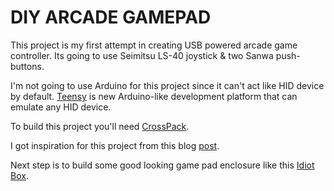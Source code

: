 DIY ARCADE GAMEPAD
==================

This project is my first attempt in creating USB powered arcade game
controller. Its going to use Seimitsu LS-40 joystick & two Sanwa
push-buttons. 

I'm not going to use Arduino for this project since it
can't act like HID device by default. [Teensy][2] is new Arduino-like
development platform that can emulate any HID device.

To build this project you'll need [CrossPack][1].

I got inspiration for this project from this blog [post][3]. 

Next step is to build some good looking game pad enclosure like
this [Idiot Box][4].

[1]: http://www.obdev.at/products/crosspack/index.html
[2]: http://www.pjrc.com/teensy/
[3]: http://tinkerlog.com/2009/05/08/tupperware-arcade-controls/
[4]: http://slagcoin.com/joystick/example3.html


